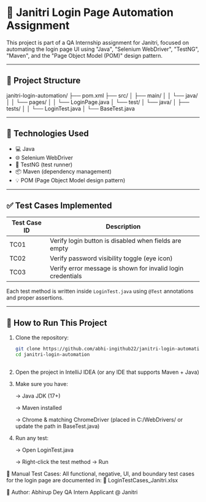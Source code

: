 # 🔐 Janitri Login Page Automation Assignment

This project is part of a QA Internship assignment for Janitri, focused on automating the login page UI using "Java", "Selenium WebDriver", "TestNG", "Maven", and the "Page Object Model (POM)" design pattern.

---

## 📁 Project Structure

janitri-login-automation/
├── pom.xml
├── src/
│ ├── main/
│ │ └── java/
│ │ └── pages/
│ │ └── LoginPage.java
│ └── test/
│ └── java/
│ ├── tests/
│ │ └── LoginTest.java
│ └── BaseTest.java

---

## 🧰 Technologies Used

- 💻 Java
- 🌐 Selenium WebDriver
- 🧪 TestNG (test runner)
- 📦 Maven (dependency management)
- 💡 POM (Page Object Model design pattern)

---

## ✅ Test Cases Implemented

| Test Case ID | Description |
|--------------|-------------|
| TC01 | Verify login button is disabled when fields are empty |
| TC02 | Verify password visibility toggle (eye icon) |
| TC03 | Verify error message is shown for invalid login credentials |

Each test method is written inside `LoginTest.java` using `@Test` annotations and proper assertions.

---

## 🚀 How to Run This Project

1. Clone the repository:
   ```bash
   git clone https://github.com/abhi-ingithub22/janitri-login-automation.git
   cd janitri-login-automation
  
2. Open the project in IntelliJ IDEA (or any IDE that supports Maven + Java)

3. Make sure you have:

     -> Java JDK (17+)

     -> Maven installed

     -> Chrome & matching ChromeDriver (placed in C:/WebDrivers/ or update the path in BaseTest.java)

4. Run any test:

     -> Open LoginTest.java

     -> Right-click the test method → Run

📂 Manual Test Cases:
All functional, negative, UI, and boundary test cases for the login page are documented in:
📄 LoginTestCases_Janitri.xlsx

🙌 Author: 
Abhirup Dey
QA Intern Applicant @ Janitri


